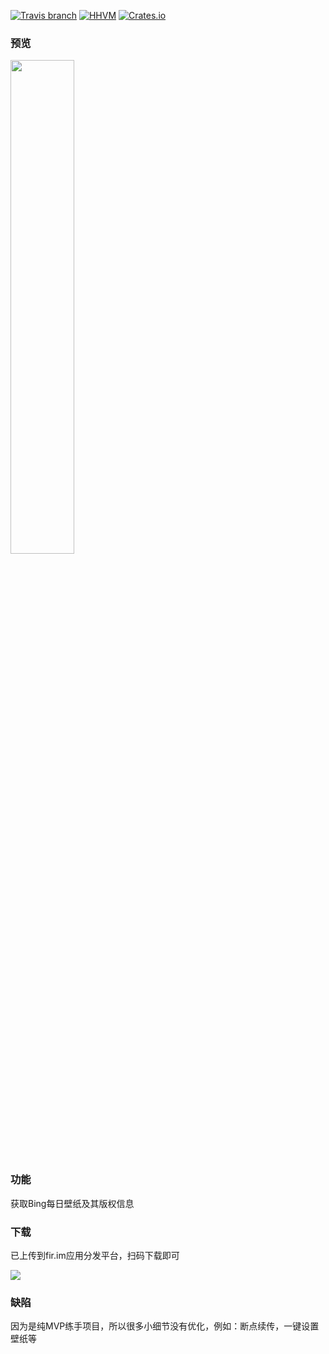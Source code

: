 [![Travis branch](https://img.shields.io/travis/rust-lang/rust/master.svg?style=plastic)]()
[![HHVM](https://img.shields.io/hhvm/symfony/symfony.svg?style=plastic)]()
[![Crates.io](https://img.shields.io/crates/d/rustc-serialize.svg?style=plastic)]()
### 预览
<img src="http://oasusatoz.bkt.clouddn.com/17-3-9/20655612-file_1489028453445_34c7.png" width="45%" height="45%"/>

### 功能
获取Bing每日壁纸及其版权信息

### 下载
已上传到fir.im应用分发平台，扫码下载即可

![](http://oasusatoz.bkt.clouddn.com/17-3-9/74114131-file_1489024894633_3335.png)
### 缺陷
因为是纯MVP练手项目，所以很多小细节没有优化，例如：断点续传，一键设置壁纸等
